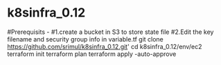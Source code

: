 # k8sinfra_0.12
#Prerequisits - 
#1.create a bucket in S3 to store state file
#2.Edit the key filename and security group info in variable.tf
git clone https://github.com/srimul/k8sinfra_0.12.git'
cd k8sinfra_0.12/env/ec2
terraform init
terraform plan
terraform apply -auto-approve

